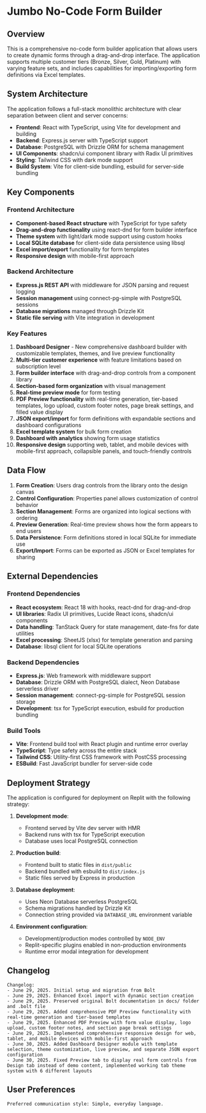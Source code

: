 # Jumbo No-Code Form Builder

## Overview

This is a comprehensive no-code form builder application that allows users to create dynamic forms through a drag-and-drop interface. The application supports multiple customer tiers (Bronze, Silver, Gold, Platinum) with varying feature sets, and includes capabilities for importing/exporting form definitions via Excel templates.

## System Architecture

The application follows a full-stack monolithic architecture with clear separation between client and server concerns:

- **Frontend**: React with TypeScript, using Vite for development and building
- **Backend**: Express.js server with TypeScript support
- **Database**: PostgreSQL with Drizzle ORM for schema management
- **UI Components**: shadcn/ui component library with Radix UI primitives
- **Styling**: Tailwind CSS with dark mode support
- **Build System**: Vite for client-side bundling, esbuild for server-side bundling

## Key Components

### Frontend Architecture
- **Component-based React structure** with TypeScript for type safety
- **Drag-and-drop functionality** using react-dnd for form builder interface
- **Theme system** with light/dark mode support using custom hooks
- **Local SQLite database** for client-side data persistence using libsql
- **Excel import/export** functionality for form templates
- **Responsive design** with mobile-first approach

### Backend Architecture
- **Express.js REST API** with middleware for JSON parsing and request logging
- **Session management** using connect-pg-simple with PostgreSQL sessions
- **Database migrations** managed through Drizzle Kit
- **Static file serving** with Vite integration in development

### Key Features
1. **Dashboard Designer** - New comprehensive dashboard builder with customizable templates, themes, and live preview functionality
2. **Multi-tier customer experience** with feature limitations based on subscription level
3. **Form builder interface** with drag-and-drop controls from a component library
4. **Section-based form organization** with visual management
5. **Real-time preview mode** for form testing
6. **PDF Preview functionality** with real-time generation, tier-based templates, logo upload, custom footer notes, page break settings, and filled value display
7. **JSON export/import** for form definitions with expandable sections and dashboard configurations
8. **Excel template system** for bulk form creation
9. **Dashboard with analytics** showing form usage statistics
10. **Responsive design** supporting web, tablet, and mobile devices with mobile-first approach, collapsible panels, and touch-friendly controls

## Data Flow

1. **Form Creation**: Users drag controls from the library onto the design canvas
2. **Control Configuration**: Properties panel allows customization of control behavior
3. **Section Management**: Forms are organized into logical sections with ordering
4. **Preview Generation**: Real-time preview shows how the form appears to end users
5. **Data Persistence**: Form definitions stored in local SQLite for immediate use
6. **Export/Import**: Forms can be exported as JSON or Excel templates for sharing

## External Dependencies

### Frontend Dependencies
- **React ecosystem**: React 18 with hooks, react-dnd for drag-and-drop
- **UI libraries**: Radix UI primitives, Lucide React icons, shadcn/ui components
- **Data handling**: TanStack Query for state management, date-fns for date utilities
- **Excel processing**: SheetJS (xlsx) for template generation and parsing
- **Database**: libsql client for local SQLite operations

### Backend Dependencies
- **Express.js**: Web framework with middleware support
- **Database**: Drizzle ORM with PostgreSQL dialect, Neon Database serverless driver
- **Session management**: connect-pg-simple for PostgreSQL session storage
- **Development**: tsx for TypeScript execution, esbuild for production bundling

### Build Tools
- **Vite**: Frontend build tool with React plugin and runtime error overlay
- **TypeScript**: Type safety across the entire stack
- **Tailwind CSS**: Utility-first CSS framework with PostCSS processing
- **ESBuild**: Fast JavaScript bundler for server-side code

## Deployment Strategy

The application is configured for deployment on Replit with the following strategy:

1. **Development mode**: 
   - Frontend served by Vite dev server with HMR
   - Backend runs with tsx for TypeScript execution
   - Database uses local PostgreSQL connection

2. **Production build**:
   - Frontend built to static files in `dist/public`
   - Backend bundled with esbuild to `dist/index.js`
   - Static files served by Express in production

3. **Database deployment**:
   - Uses Neon Database serverless PostgreSQL
   - Schema migrations handled by Drizzle Kit
   - Connection string provided via `DATABASE_URL` environment variable

4. **Environment configuration**:
   - Development/production modes controlled by `NODE_ENV`
   - Replit-specific plugins enabled in non-production environments
   - Runtime error modal integration for development

## Changelog

```
Changelog:
- June 29, 2025. Initial setup and migration from Bolt
- June 29, 2025. Enhanced Excel import with dynamic section creation
- June 29, 2025. Preserved original Bolt documentation in docs/ folder and .bolt file
- June 29, 2025. Added comprehensive PDF Preview functionality with real-time generation and tier-based templates
- June 29, 2025. Enhanced PDF Preview with form value display, logo upload, custom footer notes, and section page break settings
- June 29, 2025. Implemented comprehensive responsive design for web, tablet, and mobile devices with mobile-first approach
- June 30, 2025. Added Dashboard Designer module with template selection, theme customization, live preview, and separate JSON export configuration
- June 30, 2025. Fixed Preview tab to display real form controls from Design tab instead of demo content, implemented working tab theme system with 6 different layouts
```

## User Preferences

```
Preferred communication style: Simple, everyday language.
```